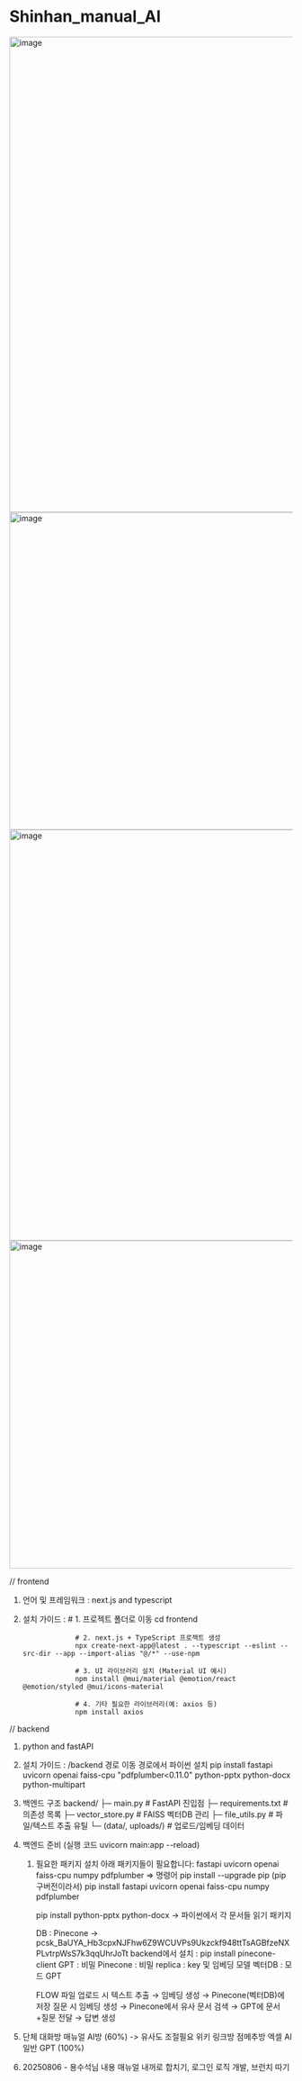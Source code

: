 # Shinhan_manual_AI


<img width="579" height="845" alt="image" src="https://github.com/user-attachments/assets/8383dc4b-3b12-4946-b8b0-57c917911b27" />
<img width="859" height="564" alt="image" src="https://github.com/user-attachments/assets/f200b791-abb4-4b54-8a31-4ce76ca9049f" />
<img width="1155" height="730" alt="image" src="https://github.com/user-attachments/assets/a2cc2b80-d28c-4552-ad46-19264349c0f2" />
<img width="940" height="583" alt="image" src="https://github.com/user-attachments/assets/3a127f32-0fdf-42b1-88e4-0b4c409c2475" />


// frontend
  1. 언어 및 프레임워크 : next.js and typescript
  2. 설치 가이드 :
                      # 1. 프로젝트 폴더로 이동
                      cd frontend
                      
                      # 2. next.js + TypeScript 프로젝트 생성
                      npx create-next-app@latest . --typescript --eslint --src-dir --app --import-alias "@/*" --use-npm
                      
                      # 3. UI 라이브러리 설치 (Material UI 예시)
                      npm install @mui/material @emotion/react @emotion/styled @mui/icons-material
                      
                      # 4. 기타 필요한 라이브러리(예: axios 등)
                      npm install axios
                      

// backend
  1. python and fastAPI
  2. 설치 가이드 : 
                   /backend 경로 이동
                   경로에서 파이썬 설치 pip install fastapi uvicorn openai faiss-cpu "pdfplumber<0.11.0" python-pptx python-docx python-multipart
  3. 백엔드 구조 backend/
                    ├─ main.py              # FastAPI 진입점
                    ├─ requirements.txt     # 의존성 목록
                    ├─ vector_store.py      # FAISS 벡터DB 관리
                    ├─ file_utils.py        # 파일/텍스트 추출 유틸
                    └─ (data/, uploads/)    # 업로드/임베딩 데이터


  4. 백엔드 준비 (실행 코드 uvicorn main:app --reload)
        1) 필요한 패키지 설치
                  아래 패키지들이 필요합니다:
                  fastapi
                  uvicorn
                  openai
                  faiss-cpu
                  numpy
                  pdfplumber
                      => 명령어 pip install --upgrade pip (pip 구버전이라서)
                                pip install fastapi uvicorn openai faiss-cpu numpy pdfplumber

           pip install python-pptx python-docx -> 파이썬에서 각 문서들 읽기 패키지


           DB : Pinecone -> pcsk_BaUYA_Hb3cpxNJFhw6Z9WCUVPs9Ukzckf948ttTsAGBfzeNXPLvtrpWsS7k3qqUhrJoTt
           backend에서 설치 : pip install pinecone-client
           GPT : 비밀
           Pinecone : 비밀
           replica : key 및 임베딩 모델
           벡터DB : 모드 GPT 

            FLOW
            파일 업로드 시 텍스트 추출 → 임베딩 생성 → Pinecone(벡터DB)에 저장
            질문 시 임베딩 생성 → Pinecone에서 유사 문서 검색 → GPT에 문서+질문 전달 → 답변 생성

5. 단체 대화방
   매뉴얼 AI방 (60%) -> 유사도 조절필요
   위키 링크방 
   점메추방
   엑셀 AI 
   일반 GPT (100%) 


6. 20250806 - 용수석님 내용 매뉴얼 내꺼로 합치기, 로그인 로직 개발, 브런치 따기
   
